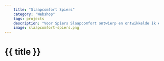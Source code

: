 ```yaml
---
    title: "Slaapcomfort Spiers"
    category: "Webshop"
    tags: projects
    description: "Voor Spiers Slaapcomfort ontwierp en ontwikkelde ik een website en webshop in meerdere talen."
    image: slaapcomfort-spiers.png
---
```

<h1>
    {{ title }}
</h1>
